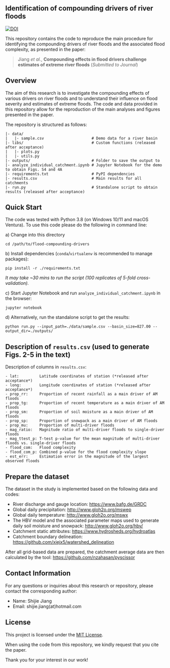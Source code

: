 ##  Identification of compounding drivers of river floods
[![DOI](https://img.shields.io/badge/DOI-10.5281/zenodo.7765151-blue.svg)](https://doi.org/10.5281/zenodo.7765151)

This repository contains the code to reproduce the main procedure for identifying the compounding drivers of river floods and the associated flood complexity, as presented in the paper:

> Jiang *et al.*, **Compounding effects in flood drivers challenge estimates of extreme river floods** (*Submitted to Journal*)

## Overview

The aim of this research is to investigate the compounding effects of various drivers on river floods and to understand their influence on flood severity and estimates of extreme floods. The code and data provided in this repository allow for the reproduction of the main analyses and figures presented in the paper.

The repository is structured as follows:
                                          
```
|- data/
|   |- sample.csv                     # Demo data for a river basin
|- libs/                              # Custom functions (released after acceptance)
|   |- plots.py
|   |- utils.py
|- outputs/                           # Folder to save the output to
|- analyze_individual_catchment.ipynb # Jupyter Notebook for the demo to obtain Figs. S4 and 4A
|- requirements.txt                   # PyPI dependencies
|- results.csv                        # Main results for all catchments
|- run.py                             # Standalone script to obtain results (released after acceptance)
```

##  Quick Start

The code was tested with Python 3.8 (on Windows 10/11 and macOS Ventura). 
To use this code please do the following in command line:

a) Change into this directory

`cd /path/to/flood-compounding-drivers`

b) Install dependencies (`conda`/`virtualenv` is recommended to manage packages):

`pip install -r ./requirements.txt`

*It may take ~30 mins to run the script (100 replicates of 5-fold cross-validation).*

c) Start Jupyter Notebook and run `analyze_individual_catchment.ipynb` in the browser:

`jupyter notebook`

d) Alternatively, run the standalone script to get the results:

`python run.py --input_path=./data/sample.csv --basin_size=827.00 --output_dir=./outputs/`

##  Description of `results.csv` (used to generate Figs. 2-5 in the text)

Description of columns in `results.csv`:

```
- lat:         Latitude coordinates of station (*released after acceptance*)
- long:        Longitude coordinates of station (*released after acceptance*)
- prop_rr:     Proportion of recent rainfall as a main driver of AM floods
- prop_tg:     Proportion of recent temperature as a main driver of AM floods
- prop_sm:     Proportion of soil moisture as a main driver of AM floods
- prop_sp:     Proportion of snowpack as a main driver of AM floods
- prop_mu:     Proportion of multi-driver floods
- mag_ratio:   Magnitude ratio of multi-driver floods to single-driver floods
- mag_ttest_p: T-test p-value for the mean magnitude of multi-driver floods vs. single-driver floods
- flood_com:   Flood complexity
- flood_com_p: Combined p-value for the flood complexity slope
- est_err:     Estimation error in the magnitude of the largest observed floods
```

## Prepare the dataset

The dataset in the study is implemented based on the following data and codes:

- River discharge and gauge location: https://www.bafg.de/GRDC
- Global daily precipitation: http://www.gloh2o.org/mswep
- Global daily temperature: http://www.gloh2o.org/mswx
- The HBV model and the associated parameter maps used to generate daily soil moisture and snowpack: http://www.gloh2o.org/hbv/
- Catchment static attributes: https://www.hydrosheds.org/hydroatlas
- Catchment boundary delineation: https://github.com/xiejx5/watershed_delineation

After all grid-based data are prepared, the catchment average data are then calculated by the tool: https://github.com/nzahasan/pyscissor

## Contact Information

For any questions or inquiries about this research or repository, please contact the corresponding author:

- Name: Shijie Jiang
- Email: shijie.jiang(at)hotmail.com

## License

This project is licensed under the [MIT License](LICENSE).

When using the code from this repository, we kindly request that you cite the paper.

Thank you for your interest in our work!
